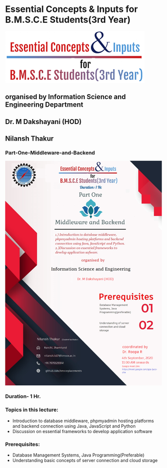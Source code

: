 # Essential Concepts & Inputs for B.M.S.C.E Students(3rd Year)
![Brochure Logo](/images/lecturelogo.png)
## organised by Information Science and Engineering Department
##                Dr. M Dakshayani (HOD)
##                Nilansh Thakur


### Part-One-Middleware-and-Backend
![Brochure part one](/images/partonefinal(2).png)
### Duration- 1 Hr.

### Topics in this lecture:
  * Introduction to database middleware, phpmyadmin hosting platforms and backend connection using Java, JavaScript and Python
  * Discussion on essential frameworks to develop application software
### Prerequisites:
  * Database Management Systems, Java Programming(Preferable)
  * Understanding basic concepts of server connection and cloud storage
  
  
